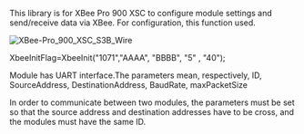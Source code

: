 This library is for XBee Pro 900 XSC to configure module settings and send/receive data via XBee.
For configuration, this function used.

![XBee-Pro_900_XSC_S3B_Wire](https://user-images.githubusercontent.com/34924065/136598218-7d90e0d4-734f-48aa-b903-c06e6ad69006.jpg)

XbeeInitFlag=XbeeInit("1071","AAAA", "BBBB", "5" , "40");

Module has UART interface.The parameters mean, respectively,
ID, SourceAddress, DestinationAddress, BaudRate, maxPacketSize

In order to communicate between two modules, the parameters must be set so that the source address and destination addresses have to be cross, and the modules must have the same ID.



